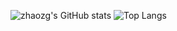 
![zhaozg's GitHub stats](https://github-readme-stats.vercel.app/api?username=zhaozg&hide_title=true&count_private=true&show_icons=true&hide_rank=true)
![Top Langs](https://github-readme-stats.vercel.app/api/top-langs/?username=zhaozg&show_icons=true&layout=compact)

<!--
**zhaozg/zhaozg** is a ✨ _special_ ✨ repository because its `README.md` (this file) appears on your GitHub profile.

Here are some ideas to get you started:

- 🔭 I’m currently working on ...
- 🌱 I’m currently learning ...
- 👯 I’m looking to collaborate on ...
- 🤔 I’m looking for help with ...
- 💬 Ask me about ...
- 📫 How to reach me: ...
- 😄 Pronouns: ...
- ⚡ Fun fact: ...
-->
